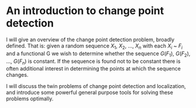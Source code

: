 # An introduction to change point detection

I will give an overview of the change point detection problem, broadly defined. That is: given a random sequence $X_1$, $X_2$, ..., $X_n$ with each $X_i$ ~ $F_i$ and a functional G we wish to determine whether the sequence $G(F_1)$, $G(F_2)$, ..., $G(F_n)$ is constant. If the sequence is found not to be constant there is often additional interest in determining the points at which the sequence changes. 

I will discuss the twin problems of change point detection and localization, and introduce some powerful general purpose tools for solving these problems optimally. 